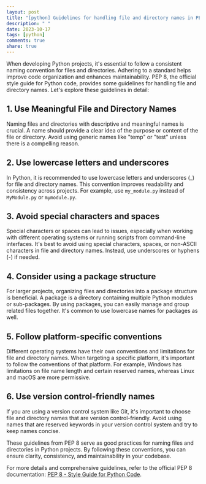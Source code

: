 ```yaml
---
layout: post
title: "[python] Guidelines for handling file and directory names in PEP 8"
description: " "
date: 2023-10-17
tags: [python]
comments: true
share: true
---
```


When developing Python projects, it's essential to follow a consistent naming convention for files and directories. Adhering to a standard helps improve code organization and enhances maintainability. PEP 8, the official style guide for Python code, provides some guidelines for handling file and directory names. Let's explore these guidelines in detail:

## 1. Use Meaningful File and Directory Names

Naming files and directories with descriptive and meaningful names is crucial. A name should provide a clear idea of the purpose or content of the file or directory. Avoid using generic names like "temp" or "test" unless there is a compelling reason.

## 2. Use lowercase letters and underscores

In Python, it is recommended to use lowercase letters and underscores (_) for file and directory names. This convention improves readability and consistency across projects. For example, use `my_module.py` instead of `MyModule.py` or `mymodule.py`.

## 3. Avoid special characters and spaces

Special characters or spaces can lead to issues, especially when working with different operating systems or running scripts from command-line interfaces. It's best to avoid using special characters, spaces, or non-ASCII characters in file and directory names. Instead, use underscores or hyphens (-) if needed.

## 4. Consider using a package structure

For larger projects, organizing files and directories into a package structure is beneficial. A package is a directory containing multiple Python modules or sub-packages. By using packages, you can easily manage and group related files together. It's common to use lowercase names for packages as well.

## 5. Follow platform-specific conventions

Different operating systems have their own conventions and limitations for file and directory names. When targeting a specific platform, it's important to follow the conventions of that platform. For example, Windows has limitations on file name length and certain reserved names, whereas Linux and macOS are more permissive.

## 6. Use version control-friendly names

If you are using a version control system like Git, it's important to choose file and directory names that are version control-friendly. Avoid using names that are reserved keywords in your version control system and try to keep names concise.

These guidelines from PEP 8 serve as good practices for naming files and directories in Python projects. By following these conventions, you can ensure clarity, consistency, and maintainability in your codebase.

For more details and comprehensive guidelines, refer to the official PEP 8 documentation: [PEP 8 - Style Guide for Python Code](https://www.python.org/dev/peps/pep-0008/).